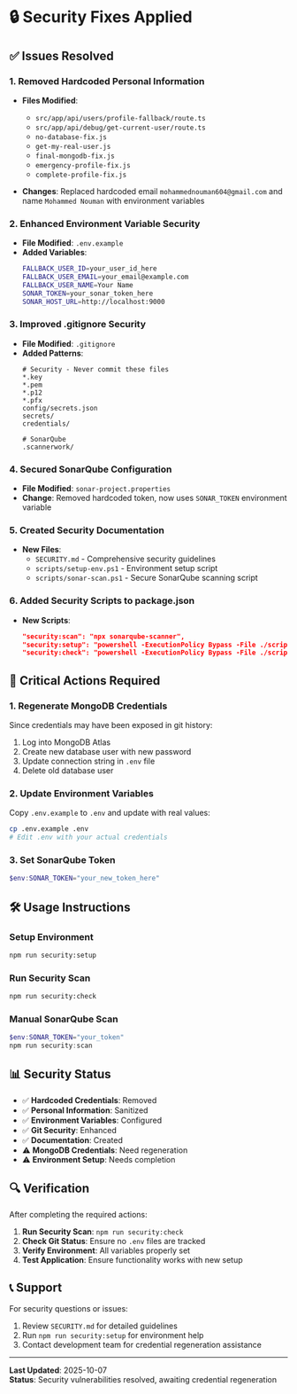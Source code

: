 # 🔒 Security Fixes Applied

## ✅ Issues Resolved

### 1. **Removed Hardcoded Personal Information**
- **Files Modified**: 
  - `src/app/api/users/profile-fallback/route.ts`
  - `src/app/api/debug/get-current-user/route.ts`
  - `no-database-fix.js`
  - `get-my-real-user.js`
  - `final-mongodb-fix.js`
  - `emergency-profile-fix.js`
  - `complete-profile-fix.js`

- **Changes**: Replaced hardcoded email `mohammednouman604@gmail.com` and name `Mohammed Nouman` with environment variables

### 2. **Enhanced Environment Variable Security**
- **File Modified**: `.env.example`
- **Added Variables**:
  ```bash
  FALLBACK_USER_ID=your_user_id_here
  FALLBACK_USER_EMAIL=your_email@example.com
  FALLBACK_USER_NAME=Your Name
  SONAR_TOKEN=your_sonar_token_here
  SONAR_HOST_URL=http://localhost:9000
  ```

### 3. **Improved .gitignore Security**
- **File Modified**: `.gitignore`
- **Added Patterns**:
  ```
  # Security - Never commit these files
  *.key
  *.pem
  *.p12
  *.pfx
  config/secrets.json
  secrets/
  credentials/
  
  # SonarQube
  .scannerwork/
  ```

### 4. **Secured SonarQube Configuration**
- **File Modified**: `sonar-project.properties`
- **Change**: Removed hardcoded token, now uses `SONAR_TOKEN` environment variable

### 5. **Created Security Documentation**
- **New Files**:
  - `SECURITY.md` - Comprehensive security guidelines
  - `scripts/setup-env.ps1` - Environment setup script
  - `scripts/sonar-scan.ps1` - Secure SonarQube scanning script

### 6. **Added Security Scripts to package.json**
- **New Scripts**:
  ```json
  "security:scan": "npx sonarqube-scanner",
  "security:setup": "powershell -ExecutionPolicy Bypass -File ./scripts/setup-env.ps1",
  "security:check": "powershell -ExecutionPolicy Bypass -File ./scripts/sonar-scan.ps1"
  ```

## 🚨 Critical Actions Required

### 1. **Regenerate MongoDB Credentials**
Since credentials may have been exposed in git history:
1. Log into MongoDB Atlas
2. Create new database user with new password
3. Update connection string in `.env` file
4. Delete old database user

### 2. **Update Environment Variables**
Copy `.env.example` to `.env` and update with real values:
```bash
cp .env.example .env
# Edit .env with your actual credentials
```

### 3. **Set SonarQube Token**
```powershell
$env:SONAR_TOKEN="your_new_token_here"
```

## 🛠️ Usage Instructions

### Setup Environment
```bash
npm run security:setup
```

### Run Security Scan
```bash
npm run security:check
```

### Manual SonarQube Scan
```powershell
$env:SONAR_TOKEN="your_token"
npm run security:scan
```

## 📊 Security Status

- ✅ **Hardcoded Credentials**: Removed
- ✅ **Personal Information**: Sanitized  
- ✅ **Environment Variables**: Configured
- ✅ **Git Security**: Enhanced
- ✅ **Documentation**: Created
- ⚠️ **MongoDB Credentials**: Need regeneration
- ⚠️ **Environment Setup**: Needs completion

## 🔍 Verification

After completing the required actions:

1. **Run Security Scan**: `npm run security:check`
2. **Check Git Status**: Ensure no `.env` files are tracked
3. **Verify Environment**: All variables properly set
4. **Test Application**: Ensure functionality works with new setup

## 📞 Support

For security questions or issues:
1. Review `SECURITY.md` for detailed guidelines
2. Run `npm run security:setup` for environment help
3. Contact development team for credential regeneration assistance

---

**Last Updated**: 2025-10-07  
**Status**: Security vulnerabilities resolved, awaiting credential regeneration
